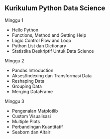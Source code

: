 ## Kurikulum Python Data Science
Minggu 1
- Hello Python
- Functions, Method and Getting Help
- Logic Control Flow and Loop
- Python List dan Dictionary
- Statistika Deskriptif Untuk Data Science

Minggu 2
- Pandas Introduction
- Akses/Indexing dan Transformasi Data
- Reshaping Data
- Grouping Data
- Merging DataFrame

Minggu 3
- Pengenalan Matplotlib
- Custom Visualisasi
- Multiple Plots
- Perbandingan Kuantitatif
- Seaborn dan Altair
